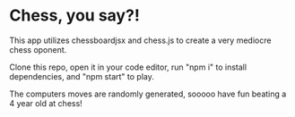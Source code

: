 # Chess, you say?! 

This app utilizes chessboardjsx and chess.js to create a very mediocre chess oponent. 

Clone this repo, open it in your code editor, run "npm i" to install dependencies, and "npm start" to play. 

The computers moves are randomly generated, sooooo have fun beating a 4 year old at chess! 
